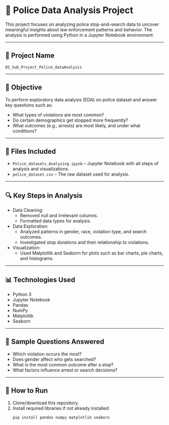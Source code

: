 # 🚨 Police Data Analysis Project

This project focuses on analyzing police stop-and-search data to uncover meaningful insights about law enforcement patterns and behavior. The analysis is performed using Python in a Jupyter Notebook environment.

---

## 📁 Project Name

`05_Sub_Project_Police_dataAnalysis`

---

## 🎯 Objective

To perform exploratory data analysis (EDA) on police dataset and answer key questions such as:

- What types of violations are most common?
- Do certain demographics get stopped more frequently?
- What outcomes (e.g., arrests) are most likely, and under what conditions?

---

## 📂 Files Included

- `Police_datasets_Analyzing.ipynb` – Jupyter Notebook with all steps of analysis and visualizations.
- `police_dataset.csv` – The raw dataset used for analysis.

---

## 🔍 Key Steps in Analysis

- Data Cleaning:
  - Removed null and irrelevant columns.
  - Formatted data types for analysis.
- Data Exploration:
  - Analyzed patterns in gender, race, violation type, and search outcomes.
  - Investigated stop durations and their relationship to violations.
- Visualization:
  - Used Matplotlib and Seaborn for plots such as bar charts, pie charts, and histograms.

---

## 📊 Technologies Used

- Python 3
- Jupyter Notebook
- Pandas
- NumPy
- Matplotlib
- Seaborn

---

## 📌 Sample Questions Answered

- Which violation occurs the most?
- Does gender affect who gets searched?
- What is the most common outcome after a stop?
- What factors influence arrest or search decisions?

---

## 🚀 How to Run

1. Clone/download this repository.
2. Install required libraries if not already installed:
   ```bash
   pip install pandas numpy matplotlib seaborn
